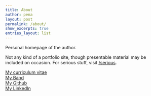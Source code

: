 ```yaml
---
title: About
author: pena
layout: post
permalink: /about/
show_excerpts: true
entries_layout: list
---
```



Personal homepage of the author.

Not any kind of a portfolio site, though presentable material may be included on occasion. For serious stuff, visit [/serious](/serious).

[My curriculum vitae](https://github.com/gingerdeer/cv/blob/master/cv.pdf)  
[My Band](https://linktr.ee/gidemusic)  
[My Github](https://github.com/gingerdeer)  
[My LinkedIn](https://www.linkedin.com/in/pentti-sunila-a967a1123/)